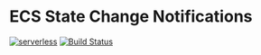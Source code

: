 # ECS State Change Notifications

[![serverless](http://public.serverless.com/badges/v3.svg)](http://www.serverless.com)
[![Build Status](https://travis-ci.org/laardee/ecs-events.svg?branch=master)](https://travis-ci.org/laardee/ecs-events)
